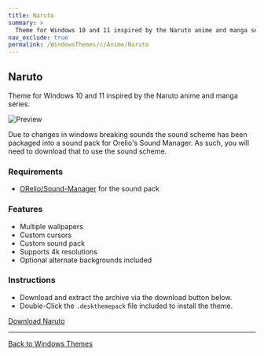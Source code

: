 ```yaml
---
title: Naruto
summary: >
  Theme for Windows 10 and 11 inspired by the Naruto anime and manga series.
nav_exclude: true
permalink: /WindowsThemes/c/Anime/Naruto
---
```


## Naruto

Theme for Windows 10 and 11 inspired by the Naruto anime and manga series.

![Preview](https://gitlab.com/the-back-room/deskthemepacks/sfw/naruto/-/raw/main/Extras/Preview.bmp)

Due to changes in windows breaking sounds the sound scheme has been packaged into a sound pack for Orelio's Sound Manager. As such, you will need to download that to use the sound scheme.

### Requirements

- [ORelio/Sound-Manager](https://github.com/ORelio/Sound-Manager) for the sound pack

### Features

- Multiple wallpapers
- Custom cursors
- Custom sound pack
- Supports 4k resolutions
- Optional alternate backgrounds included

### Instructions

- Download and extract the archive via the download button below.
- Double-Click the `.deskthemepack` file included to install the theme.

<a href="https://gitlab.com/the-back-room/deskthemepacks/sfw/Naruto/-/archive/main/naruto-main.zip" class="btn btn--primary btn--lg" target="_blank" rel="noopener noreferrer">Download Naruto</a>

---

<a href="/WindowsThemes" class="btn btn--secondary btn--sm">Back to Windows Themes</a>